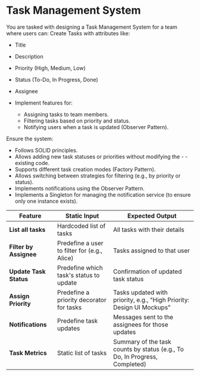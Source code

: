 # Task Management System

You are tasked with designing a Task Management System for a team where users can:
Create Tasks with attributes like:

- Title
- Description
- Priority (High, Medium, Low)
- Status (To-Do, In Progress, Done)
- Assignee

- Implement features for:
  - Assigning tasks to team members.
  - Filtering tasks based on priority and status.
  - Notifying users when a task is updated (Observer Pattern).

Ensure the system:
- Follows SOLID principles.
- Allows adding new task statuses or priorities without modifying the - - existing code.
- Supports different task creation modes (Factory Pattern).
- Allows switching between strategies for filtering (e.g., by priority or status).
- Implements notifications using the Observer Pattern.
- Implements a Singleton for managing the notification service (to ensure only one instance exists).

| **Feature**            | **Static Input**                               | **Expected Output**                                                      |
|-------------------------|-----------------------------------------------|--------------------------------------------------------------------------|
| **List all tasks**      | Hardcoded list of tasks                      | All tasks with their details                                             |
| **Filter by Assignee**  | Predefine a user to filter for (e.g., Alice)  | Tasks assigned to that user                                              |
| **Update Task Status**  | Predefine which task's status to update       | Confirmation of updated task status                                      |
| **Assign Priority**     | Predefine a priority decorator for tasks      | Tasks updated with priority, e.g., "High Priority: Design UI Mockups"    |
| **Notifications**       | Predefine task updates                       | Messages sent to the assignees for those updates                         |
| **Task Metrics**        | Static list of tasks                        | Summary of the task counts by status (e.g., To Do, In Progress, Completed) |